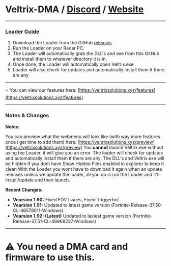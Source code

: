 # Veltrix-DMA / [Discord](https://discord.gg/eZVYNSr7Ur) / [Website](https://veltrixsolutions.xyz/)

---

### Loader Guide

1. Download the Loader from the GitHub [releases](https://github.com/bluuuzs/veltrix-dma/releases/tag/Loader)
2. Run the Loader on your Radar PC.  
3. The Loader will automatically grab the DLL's and exe from this GitHub and install them to whatever directory it is in.
4. Once done, the Loader will automatically open Veltrix.exe
5. Loader will also check for updates and automatically install them if there are any

---

 ⭐ You can view our features here: [https://veltrixsolutions.xyz/features](https://veltrixsolutions.xyz/features)

---

### Notes & Changes

**Notes:**

You can preview what the webmenu will look like (with way more features once i get time to add them) here: [https://veltrixsolutions.xyz/preview](https://veltrixsolutions.xyz/preview)
You **cannot** launch Veltrix.exe without using the Loader, it will give you an error. The loader will check for updates and automatically install them if there are any.
The DLL's and Veltrix.exe will be hidden if you dont have Show Hidden Files enabled in explorer to keep it clean
With the Loader you wont have to download it again when an update releases unless we update the loader, all you do is run the Loader and it'll install/update and then launch.


**Recent Changes:**

- **Vearsion 1.90:** Fixed FOV Issues, Fixed Triggerbot
- **Vearsion 1.91:** Updated to latest game version (Fortnite-Release-37.50-CL-46578011-Windows)
- **Vearsion 1.92: (Latest)** Updated to lastest game version (Fortnite-Release-37.51-CL-46968237-Windows)
---

# ⚠️ You need a DMA card and firmware to use this.

